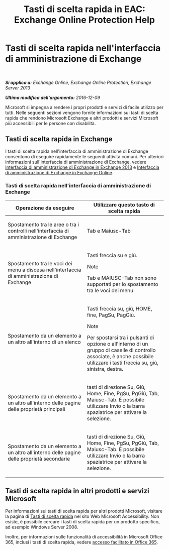 ﻿---
title: 'Tasti di scelta rapida in EAC: Exchange Online Protection Help'
TOCTitle: Tasti di scelta rapida nell'interfaccia di amministrazione di Exchange
ms:assetid: 146b2b52-1ef8-4606-991a-4cf4da694970
ms:mtpsurl: https://technet.microsoft.com/it-it/library/JJ150484(v=EXCHG.150)
ms:contentKeyID: 50480032
ms.date: 05/23/2018
mtps_version: v=EXCHG.150
ms.translationtype: MT
---

# Tasti di scelta rapida nell'interfaccia di amministrazione di Exchange

 

_**Si applica a:** Exchange Online, Exchange Online Protection, Exchange Server 2013_

_**Ultima modifica dell'argomento:** 2016-12-09_

Microsoft si impegna a rendere i propri prodotti e servizi di facile utilizzo per tutti. Nelle seguenti sezioni vengono fornite informazioni sui tasti di scelta rapida che rendono Microsoft Exchange e altri prodotti e servizi Microsoft più accessibili per le persone con disabilità.

## Tasti di scelta rapida in Exchange

I tasti di scelta rapida nell'interfaccia di amministrazione di Exchange consentono di eseguire rapidamente le seguenti attività comuni. Per ulteriori informazioni sull'interfaccia di amministrazione di Exchange, vedere [Interfaccia di amministrazione di Exchange in Exchange 2013](exchange-admin-center-in-exchange-2013-exchange-2013-help.md) e [Interfaccia di amministrazione di Exchange in Exchange Online](https://technet.microsoft.com/it-it/library/jj200743\(v=exchg.150\)).

### Tasti di scelta rapida nell'interfaccia di amministrazione di Exchange

<table>
<colgroup>
<col style="width: 50%" />
<col style="width: 50%" />
</colgroup>
<thead>
<tr class="header">
<th>Operazione da eseguire</th>
<th>Utilizzare questo tasto di scelta rapida</th>
</tr>
</thead>
<tbody>
<tr class="odd">
<td><p>Spostamento tra le aree o tra i controlli nell'interfaccia di amministrazione di Exchange</p></td>
<td><p>Tab e Maiusc-Tab</p></td>
</tr>
<tr class="even">
<td><p>Spostamento tra le voci dei menu a discesa nell'interfaccia di amministrazione di Exchange</p></td>
<td><p>Tasti freccia su e giù.</p>

> [!NOTE]
> Tab e MAIUSC-Tab non sono supportati per lo spostamento tra le voci dei menu.


</td>
</tr>
<tr class="odd">
<td><p>Spostamento da un elemento a un altro all'interno di un elenco</p></td>
<td><p>Tasti freccia su, giù, HOME, fine, PagSu, PagGiù.</p>

> [!NOTE]
> Per spostarsi tra i pulsanti di opzione o all'interno di un gruppo di caselle di controllo associate, è anche possibile utilizzare i tasti freccia su, giù, sinistra, destra.


</td>
</tr>
<tr class="even">
<td><p>Spostamento da un elemento a un altro all'interno delle pagine delle proprietà principali</p></td>
<td><p>tasti di direzione Su, Giù, Home, Fine, PgSu, PgGiù, Tab, Maiusc-Tab. È possibile utilizzare Invio o la barra spaziatrice per attivare la selezione.</p></td>
</tr>
<tr class="odd">
<td><p>Spostamento da un elemento a un altro all'interno delle pagine delle proprietà secondarie</p></td>
<td><p>tasti di direzione Su, Giù, Home, Fine, PgSu, PgGiù, Tab, Maiusc-Tab. È possibile utilizzare Invio o la barra spaziatrice per attivare la selezione.</p></td>
</tr>
</tbody>
</table>


## Tasti di scelta rapida in altri prodotti e servizi Microsoft

Per informazioni sui tasti di scelta rapida per altri prodotti Microsoft, visitare la pagina di [Tasti di scelta rapida](https://go.microsoft.com/fwlink/p/?linkid=248894) nel sito Web Microsoft Accessibility. Non esiste, è possibile cercare i tasti di scelta rapida per un prodotto specifico, ad esempio Windows Server 2008.

Inoltre, per informazioni sulle funzionalità di accessibilità in Microsoft Office 365, inclusi i tasti di scelta rapida, vedere [accesso facilitato in Office 365](https://officepreview.microsoft.com/search/redir/ha102817204.aspx).

